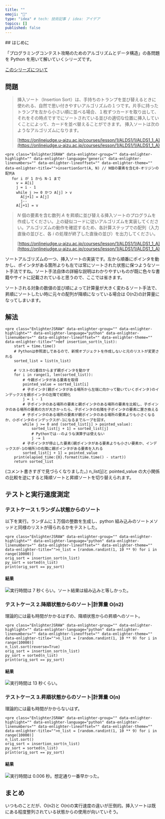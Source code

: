 ```yaml
---
title: ""
emoji: "🤖"
type: "idea" # tech: 技術記事 / idea: アイデア
topics: []
published: false
---
```


<!-- wp:heading -->## はじめに

「プログラミングコンテスト攻略のためのアルゴリズムとデータ構造」の各問題を Python を用いて解いていくシリーズです。

[このシリーズについて](https://lonely-journalclub.com/algorithm/post-255/)

## 問題

> 挿入ソート（Insertion Sort）は、手持ちのトランプを並び替えるときに使われる、自然で思い付きやすいアルゴリズムの１つです。片手に持ったトランプを左から小さい順に並べる場合、１枚ずつカードを取り出して、それをその時点ですでにソートされている並びの適切な位置に挿入していくことによって、カードを並べ替えることができます。
> 挿入ソートは次のようなアルゴリズムになります。
>
> [https://onlinejudge.u-aizu.ac.jp/courses/lesson/1/ALDS1/1/ALDS1_1_A](https://onlinejudge.u-aizu.ac.jp/courses/lesson/1/ALDS1/1/ALDS1_1_A)

```
<pre class="EnlighterJSRAW" data-enlighter-group="" data-enlighter-highlight="" data-enlighter-language="generic" data-enlighter-linenumbers="" data-enlighter-lineoffset="" data-enlighter-theme="" data-enlighter-title="">insertionSort(A, N) // N個の要素を含む0-オリジンの配列A
   for i が 1 から N-1 まで
     v = A[i]
     j = i - 1
     while j >= 0 かつ A[j] > v
       A[j+1] = A[j]
       j--
     A[j+1] = v
```

> _N_ 個の要素を含む数列 _A_ を昇順に並び替える挿入ソートのプログラムを作成してください。上の疑似コードに従いアルゴリズムを実装してください。アルゴリズムの動作を確認するため、各計算ステップでの配列（入力直後の並びと、各 _i_ の処理が終了した直後の並び）を出力してください。
>
> [https://onlinejudge.u-aizu.ac.jp/courses/lesson/1/ALDS1/1/ALDS1_1_A](https://onlinejudge.u-aizu.ac.jp/courses/lesson/1/ALDS1/1/ALDS1_1_A)

ソートアルゴリズムの一つ、挿入ソートの実装です。左から順番にポインタを動かし、ポインタがある箇所よりも左では常にソートされた状態に保つようなソート手法ですね。ソート手法自体の詳細な説明はわかりやすいものが既に色々な書籍やサイトに記載されていると思うので、ここでは省きます。

ソートされる対象の数値の並び順によって計算量が大きく変わるソート手法で、昇順にソートしたい時に元々の配列が降順になっている場合は O(n2)の計算量になってしまいます。

## 解法

```
<pre class="EnlighterJSRAW" data-enlighter-group="" data-enlighter-highlight="" data-enlighter-language="python" data-enlighter-linenumbers="" data-enlighter-lineoffset="" data-enlighter-theme="" data-enlighter-title="">def insertion_sort(n_list):
    start = time.time()
    # Pythonは参照渡しであるので、新規オブジェクトを作成しないと元のリストが変更される
    sorted_list = list(n_list)

    # リストの1番目からまず親ポインタを動かす
    for i in range(1, len(sorted_list)):
        # 今親ポインタがある要素を取得
        pointed_value = sorted_list[i]
        # 子ポインタ(親ポインタがある場所から左端に向かって動いていくポインタ)のインデックスを親ポインタの左隣で初期化
        j = i - 1
        # 子ポインタのある場所の要素と親ポインタのある場所の要素を比較し、子ポインタのある場所の要素の方が大きかったら、子ポインタの右隣を子ポインタの要素に置き換える
        # 子ポインタのある場所の要素が親ポインタのある場所の要素よりも小さくなるか、小ポインタのインデックスが-1になるまでループを回す。
        while j >= 0 and (sorted_list[j] > pointed_value):
            sorted_list[j + 1] = sorted_list[j]
            # Pythonでは--のような演算子は使えない
            j -= 1
        # 子ポインタが停止した要素(親ポインタがある要素よりも小さい要素か、インデックスが-1の場所)の右隣に親ポインタがある要素を入れる
        sorted_list[j + 1] = pointed_value
    print(elapsed_time:{0}.format(time.time() - start))
    return sorted_list
```

(コメント書きすぎで見づらくなりました。)
n_list[j]と pointed_value の大小関係の比較を逆にすると降順ソートと昇順ソートを切り替えられます。

## テストと実行速度測定

### テストケース 1.ランダム状態からのソート

以下を実行。ランダムに１万個の整数を生成し、python 組み込みのソートメソッドと同様のリストが得られるかをテストした。

```
<pre class="EnlighterJSRAW" data-enlighter-group="" data-enlighter-highlight="" data-enlighter-language="python" data-enlighter-linenumbers="" data-enlighter-lineoffset="" data-enlighter-theme="" data-enlighter-title="">n_list = [random.randint(1, 10 ** 9) for i in range(10000)]
orig_sort = insertion_sort(n_list)
py_sort = sorted(n_list)
print(orig_sort == py_sort)
```

#### 結果

![](https://lonely-journalclub.com/wp-content/uploads/2019/12/image-43.png)実行時間は 7 秒くらい。ソート結果は組み込みと等しかった。

### テストケース 2.降順状態からのソート|計算量 O(n2)

理論的には最も時間がかかるはずの、降順状態からの昇順へのソート。

```
<pre class="EnlighterJSRAW" data-enlighter-group="" data-enlighter-highlight="" data-enlighter-language="python" data-enlighter-linenumbers="" data-enlighter-lineoffset="" data-enlighter-theme="" data-enlighter-title="">n_list = [random.randint(1, 10 ** 9) for i in range(10000)]
n_list.sort(reverse=True)
orig_sort = insertion_sort(n_list)
py_sort = sorted(n_list)
print(orig_sort == py_sort)
```

#### 結果

![](https://lonely-journalclub.com/wp-content/uploads/2019/12/image-44.png)実行時間は 13 秒くらい。

### テストケース 3.昇順状態からのソート|計算量 O(n)

理論的には最も時間がかからないはず。

```
<pre class="EnlighterJSRAW" data-enlighter-group="" data-enlighter-highlight="" data-enlighter-language="python" data-enlighter-linenumbers="" data-enlighter-lineoffset="" data-enlighter-theme="" data-enlighter-title="">n_list = [random.randint(1, 10 ** 9) for i in range(10000)]
n_list.sort()
orig_sort = insertion_sort(n_list)
py_sort = sorted(n_list)
print(orig_sort == py_sort)
```

#### 結果

![](https://lonely-journalclub.com/wp-content/uploads/2019/12/image-45.png)実行時間は 0.006 秒。想定通り一番早かった。

## まとめ

いつものことだが、O(n2)と O(n)の実行速度の違いが圧倒的。挿入ソートは既にある程度整列されている状態からの使用が向いていそう。
